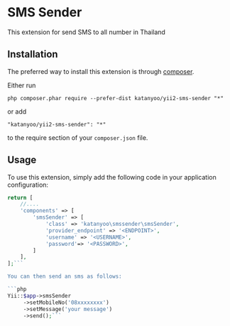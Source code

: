 SMS Sender
==========
This extension for send SMS to all number in Thailand

Installation
------------

The preferred way to install this extension is through [composer](http://getcomposer.org/download/).

Either run

```
php composer.phar require --prefer-dist katanyoo/yii2-sms-sender "*"
```

or add

```
"katanyoo/yii2-sms-sender": "*"
```

to the require section of your `composer.json` file.


Usage
-----

To use this extension, simply add the following code in your application configuration:

```php
return [
    //....
    'components' => [
        'smsSender' => [
            'class' => 'katanyoo\smssender\smsSender',
            'provider_endpoint' => '<ENDPOINT>',
            'username' => '<USERNAME>',
            'password'=> '<PASSWORD>',
        ]
    ],
];```

You can then send an sms as follows:

```php
Yii::$app->smsSender
     ->setMobileNo('08xxxxxxxx')
     ->setMessage('your message')
     ->send();```